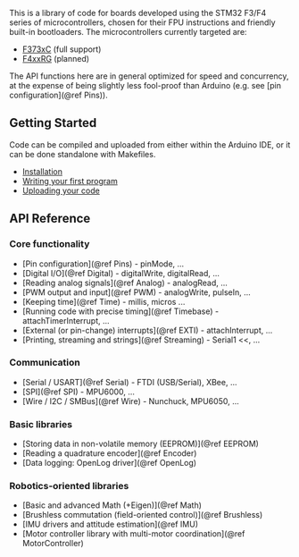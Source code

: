 This is a library of code for boards developed using the STM32 F3/F4 series of microcontrollers, chosen for their FPU instructions and friendly built-in bootloaders.
The microcontrollers currently targeted are:

* [F373xC](http://www.st.com/web/catalog/mmc/FM141/SC1169/SS1576/LN10) (full support)
* [F4xxRG](http://www.st.com/web/en/catalog/mmc/FM141/SC1169/SS1577?sc=stm32f4) (planned)

The API functions here are in general optimized for speed and concurrency, at the expense of being slightly less fool-proof than Arduino (e.g. see [pin configuration](@ref Pins)).

## Getting Started

Code can be compiled and uploaded from either within the Arduino IDE, or it can be done standalone with Makefiles.

* [Installation](Installation.md)
* [Writing your first program](Guide.md)
* [Uploading your code](Bootloading.md)

## API Reference

### Core functionality

* [Pin configuration](@ref Pins) - pinMode, ...
* [Digital I/O](@ref Digital) - digitalWrite, digitalRead, ...
* [Reading analog signals](@ref Analog) - analogRead, ...
* [PWM output and input](@ref PWM) - analogWrite, pulseIn, ...
* [Keeping time](@ref Time) - millis, micros ...
* [Running code with precise timing](@ref Timebase) - attachTimerInterrupt, ...
* [External (or pin-change) interrupts](@ref EXTI) - attachInterrupt, ...
* [Printing, streaming and strings](@ref Streaming) - Serial1 <<, ...

### Communication

* [Serial / USART](@ref Serial) - FTDI (USB/Serial), XBee, ...
* [SPI](@ref SPI) - MPU6000, ...
* [Wire / I2C / SMBus](@ref Wire) - Nunchuck, MPU6050, ...

### Basic libraries

* [Storing data in non-volatile memory (EEPROM)](@ref EEPROM)
* [Reading a quadrature encoder](@ref Encoder)
* [Data logging: OpenLog driver](@ref OpenLog)

### Robotics-oriented libraries

* [Basic and advanced Math (+Eigen)](@ref Math)
* [Brushless commutation (field-oriented control)](@ref Brushless)
* [IMU drivers and attitude estimation](@ref IMU)
* [Motor controller library with multi-motor coordination](@ref MotorController)
